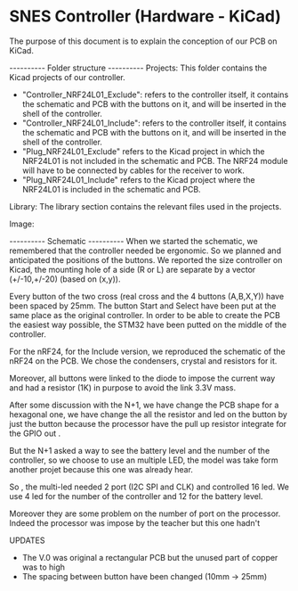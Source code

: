 # SNES Controller (Hardware - KiCad)

The purpose of this document is to explain the conception of our PCB on KiCad.

---------- Folder structure ----------
Projects: This folder contains the Kicad projects of our controller.
- "Controller_NRF24L01_Exclude": refers to the controller itself, it contains the schematic and PCB with the buttons on it, and will be inserted in the shell of the controller.
- "Controller_NRF24L01_Include": refers to the controller itself, it contains the schematic and PCB with the buttons on it, and will be inserted in the shell of the controller.
- "Plug_NRF24L01_Exclude" refers to the Kicad project in which the NRF24L01 is not included in the schematic and PCB. The NRF24 module will have to be connected by cables for the receiver to work.
- "Plug_NRF24L01_Include" refers to the Kicad project where the NRF24L01 is included in the schematic and PCB.

Library: The library section contains the relevant files used in the projects.

Image:



---------- Schematic ----------
When we started the schematic, we remembered that the controller needed be ergonomic. So we planned and anticipated the positions of the buttons.
We reported the size controller on Kicad, the mounting hole of a side (R or L) are separate by a vector (+/-10,+/-20) (based on (x,y)).

Every button of the two cross (real cross and the 4 buttons (A,B,X,Y)) have been spaced by 25mm. The button Start and Select have been put at the same place as the original controller.
In order to be able to create the PCB the easiest way possible, the STM32 have been putted on the middle of the controller.

For the nRF24, for the Include version, we reproduced the schematic of the nRF24 on the PCB. We chose the condensers, crystal and resistors for it.

Moreover, all buttons were linked to the diode to impose the current way and had a resistor (1K) in purpose to avoid the link 3.3V mass.

After some discussion with the N+1, we have change the PCB shape for a hexagonal one, we have change the all the resistor and led on the button by just the button because the processor have the pull up resistor integrate for the GPIO out .

But the N+1 asked a way to see the battery level and the number of the controller, so we choose to use an multiple LED, the model was take form another projet because this one was already hear.

So , the multi-led needed 2 port (I2C SPI and CLK) and controlled 16 led. We use 4 led for the number of the controller and 12 for the battery level.

Moreover they are some problem on the number of port on the processor. Indeed the processor was impose by the teacher but this one hadn't 

UPDATES

- The V.0 was original a rectangular PCB but the unused part of copper was to high
- The spacing between button have been changed (10mm -> 25mm)
